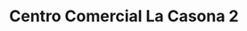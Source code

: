 ---
title: "Centro Comercial La Casona 2"
url: /san-antonio-de-los-altos/centro-comercial-la-casona-2/
shop: Einkaufszentrum
---